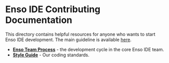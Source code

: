 # Enso IDE Contributing Documentation

This directory contains helpful resources for anyone who wants to start Enso IDE development. The
 main guideline is available [here](../CONTRIBUTING.md).
 
* [**Enso Team Process**](./process.md) - the development cycle in the core Enso IDE team.
* [**Style Guide**](./style-guide.md) - Our coding standards.
